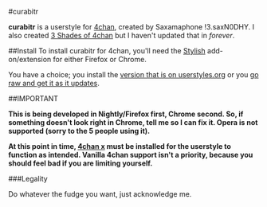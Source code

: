 #curabitr

__curabitr__ is a userstyle for [4chan](http://www.4chan.org), created by Saxamaphone !3.saxN0DHY. I also created [3 Shades of 4chan](http://userstyles.org/styles/23586/3-shades-of-4chan) but I haven't updated that in *forever*.

##Install
To install curabitr for 4chan, you'll need the [Stylish](http://userstyles.org/stylish) add-on/extension for either Firefox or Chrome.

You have a choice; you install the [version that is on userstyles.org](http://userstyles.org/styles/54699/curabitr) or you [go raw and get it as it updates](https://raw.github.com/saxamaphone69/curabitr/master/curabitr.css).

##IMPORTANT

__This is being developed in Nightly/Firefox first, Chrome second. So, if something doesn't look right in Chrome, tell me so I can fix it. Opera is not supported (sorry to the 5 people using it).__

__At this point in time, [4chan x](http://mayhemydg.github.com/4chan-x/) must be installed for the userstyle to function as intended. Vanilla 4chan support isn't a priority, because you should feel bad if you are limiting yourself.__

###Legality

Do whatever the fudge you want, just acknowledge me.